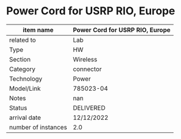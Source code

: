
# Power Cord for USRP RIO, Europe

| item name | Power Cord for USRP RIO, Europe |
| -------- | -------- | 
| related to | Lab | 
| Type | HW | 
| Section | Wireless | 
| Category | connector |
| Technology | Power |
| Model/Link | 785023-04 |
| Notes | nan |
| Status | DELIVERED |
| arrival date | 12/12/2022 |
| number of instances | 2.0 | 
        